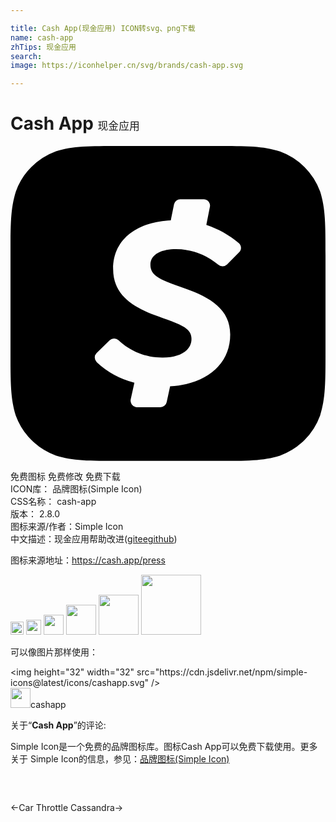 ```yaml
---

title: Cash App(现金应用) ICON转svg、png下载
name: cash-app
zhTips: 现金应用
search: 
image: https://iconhelper.cn/svg/brands/cash-app.svg

---
```


# Cash App  <small style="font-size: 60%;font-weight: 100">现金应用</small>

<div id="svg" class="svg-wrap">
<svg role="img" viewBox="0 0 24 24" xmlns="http://www.w3.org/2000/svg"><title>Cash App icon</title><path d="M23.59 3.47A5.1 5.1 0 0 0 20.54.42C19.23 0 18.04 0 15.62 0H8.36c-2.4 0-3.61 0-4.9.4A5.1 5.1 0 0 0 .41 3.46C0 4.76 0 5.96 0 8.36v7.27c0 2.41 0 3.6.4 4.9a5.1 5.1 0 0 0 3.05 3.05c1.3.41 2.5.41 4.9.41h7.28c2.41 0 3.61 0 4.9-.4a5.1 5.1 0 0 0 3.06-3.06c.41-1.3.41-2.5.41-4.9V8.38c0-2.41 0-3.61-.41-4.91zM17.42 8.1l-.93.93a.5.5 0 0 1-.67.01 5 5 0 0 0-3.22-1.18c-.97 0-1.94.32-1.94 1.21 0 .9 1.04 1.2 2.24 1.65 2.1.7 3.84 1.58 3.84 3.64 0 2.24-1.74 3.78-4.58 3.95l-.26 1.2a.49.49 0 0 1-.48.39H9.63l-.09-.01a.5.5 0 0 1-.38-.59l.28-1.27a6.54 6.54 0 0 1-2.88-1.57v-.01a.48.48 0 0 1 0-.68l1-.97a.49.49 0 0 1 .67 0c.91.86 2.13 1.34 3.39 1.32 1.3 0 2.17-.55 2.17-1.42 0-.87-.88-1.1-2.54-1.72-1.76-.63-3.43-1.52-3.43-3.6 0-2.42 2.01-3.6 4.39-3.71l.25-1.23a.48.48 0 0 1 .48-.38h1.78l.1.01c.26.06.43.31.37.57l-.27 1.37c.9.3 1.75.77 2.48 1.39l.02.02c.19.2.19.5 0 .68z"/></svg>
</div>
<detail full-name='cash-app'></detail>

<div class="detail-page">
<p>
<span><span class="badge-success badge">免费图标</span> <span class="badge-success badge">免费修改</span>  <span class="badge-success badge">免费下载</span> </span>
<br/>
<span>
ICON库：
<span class="badge-secondary badge">品牌图标(Simple Icon)</span> 
</span>
<br/>
<span>
CSS名称：
<span class="badge-secondary badge">cash-app</span> 
</span>

<br/>
<span>
版本：
<span class="badge-secondary badge">2.8.0</span> 
</span>
<br/>
<span>图标来源/作者：<span class="badge-light badge">Simple Icon</span></span> 
<br/>
<span class="zh-detail">中文描述：<span class="badge-primary badge">现金应用</span><span class="help-link"><span>帮助改进</span>(<a href="https://gitee.com/liuwave/icon-helper/edit/master/json/brands/cash-app.json" target="_blank" rel="noopener noreferrer">gitee</a><a href="https://github.com/liuwave/icon-helper/edit/master/json/brands/cash-app.json" target="_blank" rel="noopener noreferrer">github</a></span>)</span><br/>
</p>
</div><div class="description description alert alert-light"><p>图标来源地址：<a href="https://cash.app/press" target="_blank" rel="noopener noreferrer">https://cash.app/press</a></p></div>
<div class="alert alert-dark">
<img height="21" width="21" src="https://cdn.jsdelivr.net/npm/simple-icons@latest/icons/cashapp.svg" />
<img height="24" width="24" src="https://cdn.jsdelivr.net/npm/simple-icons@latest/icons/cashapp.svg" />
<img height="32" width="32" src="https://cdn.jsdelivr.net/npm/simple-icons@latest/icons/cashapp.svg" />
<img height="48" width="48" src="https://cdn.jsdelivr.net/npm/simple-icons@latest/icons/cashapp.svg" />
<img height="64" width="64" src="https://cdn.jsdelivr.net/npm/simple-icons@latest/icons/cashapp.svg" />
<img height="96" width="96" src="https://cdn.jsdelivr.net/npm/simple-icons@latest/icons/cashapp.svg" />

</div>
<div>
  <p>可以像图片那样使用：    
  </p>
  <div class="alert alert-primary" style="font-size: 14px">
    &lt;img height="32" width="32" src="https://cdn.jsdelivr.net/npm/simple-icons@latest/icons/cashapp.svg" /&gt;
    <copy-btn content='<img height="32" width="32" src="https://cdn.jsdelivr.net/npm/simple-icons@latest/icons/cashapp.svg" />'></copy-btn>
  </div>
  <div class="alert alert-secondary">
    <img height="32" width="32" src="https://cdn.jsdelivr.net/npm/simple-icons@latest/icons/cashapp.svg" />cashapp
    <copy-btn content="cashapp" btn-title="复制图标名称"></copy-btn>
  </div>
</div>
<div class="icon-detail__container">
<p>关于“<b>Cash App</b>”的评论:</p>
</div>
<Vssue title="关于“Cash App”的评论" />
<div><p>Simple Icon是一个免费的品牌图标库。图标Cash App可以免费下载使用。更多关于  Simple Icon的信息，参见：<a target="_blank" href="https://iconhelper.cn/brands.html">品牌图标(Simple Icon)</a>
</p></div>


<div style="padding:2rem 0 " class="page-nav"><p class="inner"><span class="prev">←<router-link to="/icon/car-throttle.html">Car Throttle</router-link></span> <span class="next"><router-link to="/icon/cassandra.html">Cassandra</router-link>→</span></p></div>
